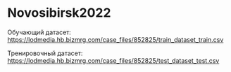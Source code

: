 # Novosibirsk2022
Обучающий датасет: https://lodmedia.hb.bizmrg.com/case_files/852825/train_dataset_train.csv

Тренировочный датасет: https://lodmedia.hb.bizmrg.com/case_files/852825/test_dataset_test.csv
